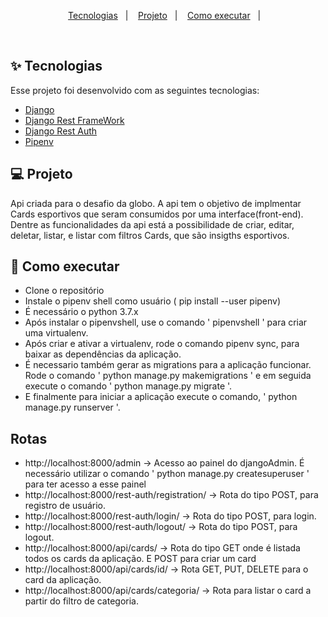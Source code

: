 <p align="center">
  <a href="#-tecnologias">Tecnologias</a>&nbsp;&nbsp;&nbsp;|&nbsp;&nbsp;&nbsp;
  <a href="#-projeto">Projeto</a>&nbsp;&nbsp;&nbsp;|&nbsp;&nbsp;&nbsp;
  <a href="#-como-executar">Como executar</a>&nbsp;&nbsp;&nbsp;|&nbsp;&nbsp;&nbsp;
</p>


<br>

## ✨ Tecnologias

Esse projeto foi desenvolvido com as seguintes tecnologias:

- [Django](https://www.djangoproject.com/)
- [Django Rest FrameWork](https://www.django-rest-framework.org/)
- [Django Rest Auth](https://django-rest-auth.readthedocs.io/en/latest/) 
- [Pipenv](https://pipenv.pypa.io/en/latest/)

## 💻 Projeto

Api criada para o desafio da globo.
A api tem o objetivo de implmentar Cards esportivos que seram consumidos por uma interface(front-end).
Dentre as funcionalidades da api está a possibilidade de criar, editar, deletar, listar, e listar com filtros Cards, que são insigths esportivos.


## 🚀 Como executar

- Clone o repositório
- Instale o pipenv shell como usuário ( pip install --user pipenv)
- É necessário o python 3.7.x
- Após instalar o pipenvshell, use o comando ' pipenvshell ' para criar uma virtualenv.
- Após criar e ativar a virtualenv, rode o comando pipenv sync, para baixar as dependências da aplicação.
- É necessario também gerar as migrations para a aplicação funcionar. Rode o comando ' python manage.py makemigrations '
  e em seguida execute o comando ' python manage.py migrate '.
- E finalmente para iniciar a aplicação execute o comando, ' python manage.py runserver '.

## Rotas
- http://localhost:8000/admin -> Acesso ao painel do djangoAdmin. É necessário utilizar o comando ' python manage.py createsuperuser '
  para ter acesso a esse painel
- http://localhost:8000/rest-auth/registration/ -> Rota do tipo POST, para registro de usuário.
- http://localhost:8000/rest-auth/login/ -> Rota do tipo POST, para login.
- http://localhost:8000/rest-auth/logout/ -> Rota do tipo POST, para logout.
- http://localhost:8000/api/cards/ -> Rota do tipo GET onde é listada todos os cards da aplicação. E POST para criar um card
- http://localhost:8000/api/cards/id/ -> Rota GET, PUT, DELETE para o card da aplicação.
- http://localhost:8000/api/cards/categoria/ -> Rota para listar o card a partir do filtro de categoria.

